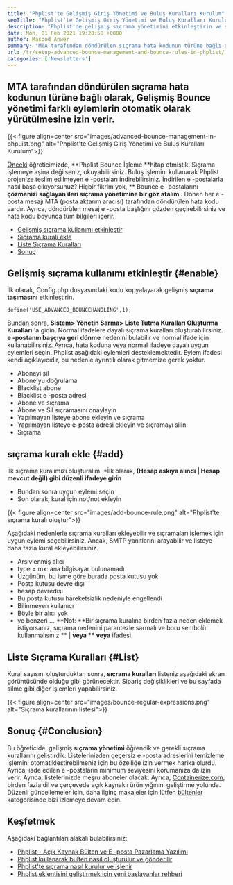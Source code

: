 ```yaml
---
title: "Phplist'te Gelişmiş Giriş Yönetimi ve Buluş Kuralları Kurulum" 
seoTitle: "Phplist'te Gelişmiş Giriş Yönetimi ve Buluş Kuralları Kurulum" 
description: "Phplist'de gelişmiş sıçrama yönetimini etkinleştirin ve sıçrama e -postalarını kullanın. Geri dönen mesajlarda çeşitli işlemler yapmak için sıçrama kuralları oluşturun ve işlemi otomatikleştirin." 
date: Mon, 01 Feb 2021 19:28:58 +0000
author: Masood Anwer
summary: "MTA tarafından döndürülen sıçrama hata kodunun türüne bağlı olarak, Gelişmiş Bounce yönetimi farklı eylemlerin otomatik olarak yürütülmesine izin verir." 
url: /tr/setup-advanced-bounce-management-and-bounce-rules-in-phplist/
categories: ['Newsletters']
---
```


## MTA tarafından döndürülen sıçrama hata kodunun türüne bağlı olarak, Gelişmiş Bounce yönetimi farklı eylemlerin otomatik olarak yürütülmesine izin verir.

{{< figure align=center src="images/advanced-bounce-management-in-phpList.png" alt="Phplist'te Gelişmiş Giriş Yönetimi ve Buluş Kuralları Kurulum">}}

[Önceki][1] öğreticimizde, **Phplist Bounce İşleme  **hitap etmiştik. Sıçrama işlemeye aşina değilseniz, okuyabilirsiniz. Buluş işlemini kullanarak Phplist projenize teslim edilmeyen e -postaları indirebilirsiniz. İndirilen e -postalarla nasıl başa çıkıyorsunuz? Hiçbir fikrim yok, **  Bounce e -postalarını  **çözmenizi sağlayan ileri sıçrama yönetimine bir göz atalım**  . Dönen her e -posta mesajı MTA (posta aktarım aracısı) tarafından döndürülen hata kodu vardır. Ayrıca, döndürülen mesaj e -posta başlığını gözden geçirebilirsiniz ve hata kodu boyunca tüm bilgileri içerir.
  * [Gelişmiş sıçrama kullanımı etkinleştir][2]
  * [Sıçrama kuralı ekle][3]
  * [Liste Sıçrama Kuralları][4]
  * [Sonuç][5]

## Gelişmiş sıçrama kullanımı etkinleştir   {#enable}
İlk olarak, Config.php dosyasındaki kodu kopyalayarak gelişmiş **sıçrama taşımasını**  etkinleştirin.
```
define('USE_ADVANCED_BOUNCEHANDLING',1);
```
Bundan sonra, **Sistem> Yönetin Sarma> Liste Tutma Kuralları Oluşturma Kuralları**  'a gidin.
Normal ifadelere dayalı sıçrama kuralları oluşturabilirsiniz. **e -postanın başçıya geri dönme**  nedenini bulabilir ve normal ifade için kullanabilirsiniz. Ayrıca, hata koduna veya normal ifadeye dayalı uygun eylemleri seçin. Phplist aşağıdaki eylemleri desteklemektedir. Eylem ifadesi kendi açıklayıcıdır, bu nedenle ayrıntılı olarak gitmemize gerek yoktur.
  * Aboneyi sil
  * Abone'yu doğrulama
  * Blacklist abone
  * Blacklist e -posta adresi
  * Abone ve sıçrama
  * Abone ve Sil sıçramasını onaylayın
  * Yapılmayan listeye abone ekleyin ve sıçrama
  * Yapılmayan listeye e-posta adresi ekleyin ve sıçramayı silin
  * Sıçrama

## sıçrama kuralı ekle   {#add}
İlk sıçrama kuralımızı oluşturalım.
  *İlk olarak, **(Hesap askıya alındı ​​| Hesap mevcut değil) gibi düzenli ifadeye girin** 
  * Bundan sonra uygun eylemi seçin
  * Son olarak, kural için not/not ekleyin

{{< figure align=center src="images/add-bounce-rule.png" alt="Phplist'te sıçrama kuralı oluştur">}}

Aşağıdaki nedenlerle sıçrama kuralları ekleyebilir ve sıçramaları işlemek için uygun eylemi seçebilirsiniz. Ancak, SMTP yanıtlarını arayabilir ve listeye daha fazla kural ekleyebilirsiniz.
  * Arşivlenmiş alıcı
  * type = mx: ana bilgisayar bulunamadı
  * Üzgünüm, bu isme göre burada posta kutusu yok
  * Posta kutusu devre dışı
  * hesap devredışı
  * Bu posta kutusu hareketsizlik nedeniyle engellendi
  * Bilinmeyen kullanıcı
  * Böyle bir alıcı yok
  * ve benzeri …
**Not:  **Bir sıçrama kuralına birden fazla neden eklemek istiyorsanız, sıçrama nedenini parantezle sarmalı ve boru sembolü kullanmalısınız **  |  **veya **  veya**  ifadesi.

## Liste Sıçrama Kuralları   {#List}
Kural sayısını oluşturduktan sonra, **sıçrama kuralları**  listeniz aşağıdaki ekran görüntüsünde olduğu gibi görünecektir. Sipariş değişiklikleri ve bu sayfada silme gibi diğer işlemleri yapabilirsiniz.

{{< figure align=center src="images/bounce-regular-expressions.png" alt="Sıçrama kurallarının listesi">}}


## Sonuç   {#Conclusion}
Bu öğreticide, gelişmiş **sıçrama yönetimi**  öğrendik ve gerekli sıçrama kurallarını geliştirdik. Listelerinizden geçersiz e -posta adreslerini temizleme işlemini otomatikleştirebilmeniz için bu özelliğe izin vermek harika olurdu. Ayrıca, iade edilen e -postaların minimum seviyesini korumanıza da izin verir. Ayrıca, listelerinizde meşru aboneler olacak.
Ayrıca, [Containerize.com][6], birden fazla dil ve çerçevede açık kaynaklı ürün yığınını geliştirme yolunda. Düzenli güncellemeler için, daha ilginç makaleler için lütfen [bültenler][7] kategorisinde bizi izlemeye devam edin.

## Keşfetmek
Aşağıdaki bağlantıları alakalı bulabilirsiniz:
  * [Phplist - Açık Kaynak Bülten ve E -posta Pazarlama Yazılımı][8]
  * [Phplist kullanarak bülten nasıl oluşturulur ve gönderilir][9]
  * [Phplist'te sıçrama nasıl kurulur ve işlenir][1]
  * [Phplist eklentisini geliştirmek için yeni başlayanlar rehberi][10]

  
[1]: https://blog.containerize.com/newsletter/how-to-setup-and-process-bounces-in-phplist/
[2]: #Enable
[3]: #Add
[4]: #List
[5]: #Conclusion
[6]: https://containerize.com
[7]: https://blog.containerize.com/category/newsletter/
[8]: https://products.containerize.com/newsletter/phplist
[9]: https://blog.containerize.com/newsletter/how-to-create-and-send-newsletter-using-phplist/
[10]: https://blog.containerize.com/newsletter/beginners-guide-to-develop-phplist-plugin/
